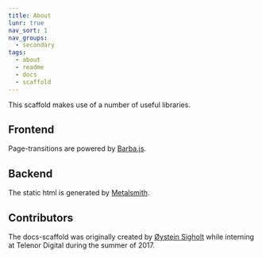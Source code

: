 ```yaml
---
title: About
lunr: true
nav_sort: 1
nav_groups:
  - secondary
tags:
  - about
  - readme
  - docs
  - scaffold
---
```

This scaffold makes use of a number of useful libraries.

## Frontend

Page-transitions are powered by [Barba.js](http://barbajs.org).

## Backend

The static html is generated by [Metalsmith](http://www.metalsmith.io/).

## Contributors

The docs-scaffold was originally created by [&Oslash;ystein Sigholt](https://github.com/oysteinsigholt) while interning at Telenor Digital during the summer of 2017.
